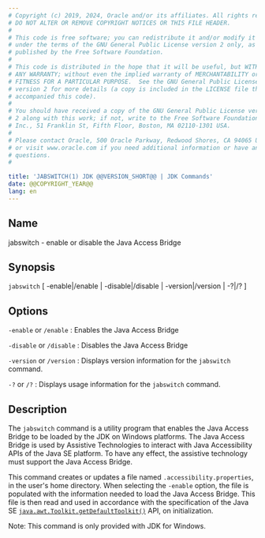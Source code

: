 ```yaml
---
# Copyright (c) 2019, 2024, Oracle and/or its affiliates. All rights reserved.
# DO NOT ALTER OR REMOVE COPYRIGHT NOTICES OR THIS FILE HEADER.
#
# This code is free software; you can redistribute it and/or modify it
# under the terms of the GNU General Public License version 2 only, as
# published by the Free Software Foundation.
#
# This code is distributed in the hope that it will be useful, but WITHOUT
# ANY WARRANTY; without even the implied warranty of MERCHANTABILITY or
# FITNESS FOR A PARTICULAR PURPOSE.  See the GNU General Public License
# version 2 for more details (a copy is included in the LICENSE file that
# accompanied this code).
#
# You should have received a copy of the GNU General Public License version
# 2 along with this work; if not, write to the Free Software Foundation,
# Inc., 51 Franklin St, Fifth Floor, Boston, MA 02110-1301 USA.
#
# Please contact Oracle, 500 Oracle Parkway, Redwood Shores, CA 94065 USA
# or visit www.oracle.com if you need additional information or have any
# questions.
#

title: 'JABSWITCH(1) JDK @@VERSION_SHORT@@ | JDK Commands'
date: @@COPYRIGHT_YEAR@@
lang: en
---
```


## Name

jabswitch - enable or disable the Java Access Bridge

## Synopsis

`jabswitch` \[ -enable|/enable | -disable|/disable | -version|/version | -?|/? \]

## Options

`-enable`
or
`/enable`
:   Enables the Java Access Bridge

`-disable`
or
`/disable`
:   Disables the Java Access Bridge

`-version`
or
`/version`
:   Displays version information for the `jabswitch` command.

`-?`
or
`/?`
:   Displays usage information for the `jabswitch` command.

## Description

The `jabswitch` command is a utility program that enables the
Java Access Bridge to be loaded by the JDK on Windows platforms.
The Java Access Bridge is used by Assistive Technologies
to interact with Java Accessibility APIs of the Java SE platform.
To have any effect, the assistive technology must support the Java Access Bridge.

This command creates or updates a file named `.accessibility.properties`,
in the user's home directory. When selecting the `-enable` option, the file
is populated with the information needed to load the Java Access Bridge.
This file is then read and used in accordance with the specification of the
Java SE
[`java.awt.Toolkit.getDefaultToolkit()`](../../api/java.desktop/java/awt/Toolkit.html#getDefaultToolkit())
API, on initialization.

Note: This command is only provided with JDK for Windows.
